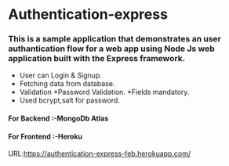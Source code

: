 
 # Authentication-express #
### This is a sample application that demonstrates an user authantication flow for a web app using Node Js web application built with the Express framework. ###
* User can Login & Signup.
* Fetching data from database.  
* Validation
              *Password Validation.
              *Fields mandatory.
* Used bcrypt,salt for password. 

#### For Backend :-MongoDb Atlas ####
 #### For Frontend :-Heroku ####
  
URL:https://authentication-express-feb.herokuapp.com/
